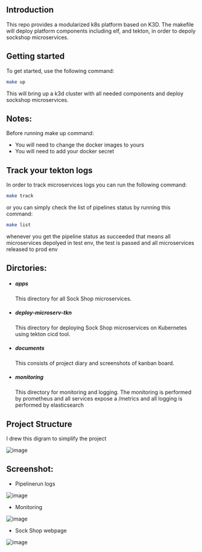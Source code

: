 ## Introduction
This repo provides a modularized k8s platform based on K3D. The makefile will deploy platform components including elf, and tekton, in order to depoly sockshop microservices.

## Getting started
To get started, use the following command:

```bash
make up
```
This will bring up a k3d cluster with all needed components and deploy sockshop microservices.

## Notes:
Before running make up command:
- You will need to change the docker images to yours
- You will need to add your docker secret
                                        
## Track your tekton logs 
In order to track microservices logs you can run the following command:

```bash
make track
```

or you can simply check the list of pipelines status by running this command:

```bash
make list
```
whenever you get the pipeline status as succeeded that means all microservices depolyed in test env, the test is passed and all microservices released to prod env

## Dirctories:
- #####  apps

  This directory for all Sock Shop microservices.
- #####  deploy-microserv-tkn
  This directory for deploying Sock Shop microservices on Kubernetes using tekton cicd tool.
- #####  documents
  This consists of project diary and screenshots of kanban board. 
- #####  monitoring
  This directory for monitoring and logging. The monitoring is performed by prometheus and all services expose a /metrics and all logging is performed by elasticsearch 
## Project Structure  
  I drew this digram to simplify the project

![image](https://user-images.githubusercontent.com/44238363/98681723-1e82d000-2374-11eb-8252-bad5d3f60b75.png)

## Screenshot:
- Pipelinerun logs 

![image](https://user-images.githubusercontent.com/44238363/97749311-e5d73100-1aff-11eb-9e14-847c7836eb6e.png)

- Monitoring 

![image](https://user-images.githubusercontent.com/44238363/97751983-449ea980-1b04-11eb-9df9-dfa4869e2465.png)

- Sock Shop webpage

![image](https://user-images.githubusercontent.com/44238363/97751665-b9251880-1b03-11eb-9249-fe506e7cac80.png)
